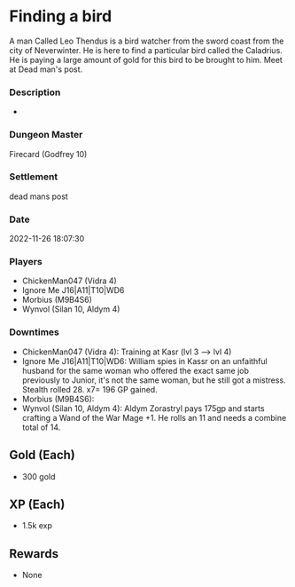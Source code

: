 # Finding a bird
A man Called Leo Thendus is a bird watcher from the sword coast from the city of Neverwinter. He is here to find a particular bird called the Caladrius. He is paying a large amount of gold for this bird to be brought to him. Meet at Dead man's post.
### Description
-
### Dungeon Master
Firecard (Godfrey 10)
### Settlement
dead mans post
### Date
2022-11-26 18:07:30
### Players
* ChickenMan047 (Vidra 4)
* Ignore Me J16|A11|T10|WD6
* Morbius (M9B4S6)
* Wynvol (Silan 10, Aldym 4)
### Downtimes
* ChickenMan047 (Vidra 4): Training at Kasr (lvl 3 --> lvl 4)
* Ignore Me J16|A11|T10|WD6: William spies in Kassr on an unfaithful husband for the same woman who offered the exact same job previously to Junior, it's not the same woman, but he still got a mistress. Stealth rolled 28. x7= 196 GP gained.
* Morbius (M9B4S6): 
* Wynvol (Silan 10, Aldym 4): Aldym Zorastryl pays 175gp and starts crafting a Wand of the War Mage +1. He rolls an 11 and needs a combine total of 14.
## Gold (Each)
* 300 gold
## XP (Each)
* 1.5k exp
## Rewards
* None